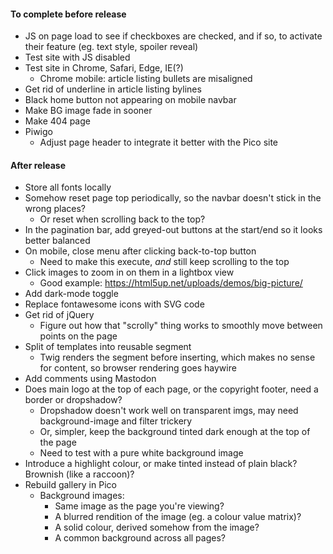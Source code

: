 #### To complete before release
* JS on page load to see if checkboxes are checked, and if so, to activate their feature (eg. text style, spoiler reveal)
* Test site with JS disabled
* Test site in Chrome, Safari, Edge, IE(?)
    * Chrome mobile: article listing bullets are misaligned
* Get rid of underline in article listing bylines
* Black home button not appearing on mobile navbar
* Make BG image fade in sooner
* Make 404 page
* Piwigo
	* Adjust page header to integrate it better with the Pico site
	
#### After release
* Store all fonts locally
* Somehow reset page top periodically, so the navbar doesn't stick in the wrong places?
	* Or reset when scrolling back to the top?
* In the pagination bar, add greyed-out buttons at the start/end so it looks better balanced
* On mobile, close menu after clicking back-to-top button
	* Need to make this execute, *and* still keep scrolling to the top
* Click images to zoom in on them in a lightbox view
    * Good example: https://html5up.net/uploads/demos/big-picture/
* Add dark-mode toggle
* Replace fontawesome icons with SVG code
* Get rid of jQuery
	* Figure out how that "scrolly" thing works to smoothly move between points on the page
* Split <HEAD> of templates into reusable segment
	* Twig renders the segment before inserting, which makes no sense for <HEAD> content, so browser rendering goes haywire
* Add comments using Mastodon
* Does main logo at the top of each page, or the copyright footer, need a border or dropshadow?
	* Dropshadow doesn't work well on transparent imgs, may need background-image and filter trickery
	* Or, simpler, keep the background tinted dark enough at the top of the page
	* Need to test with a pure white background image
* Introduce a highlight colour, or make tinted instead of plain black?  Brownish (like a raccoon)?
* Rebuild gallery in Pico
	* Background images:
		* Same image as the page you're viewing?
		* A blurred rendition of the image (eg. a colour value matrix)?
		* A solid colour, derived somehow from the image?
		* A common background across all pages?
